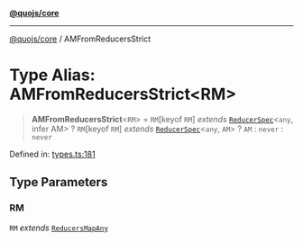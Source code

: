 [**@quojs/core**](../README.md)

***

[@quojs/core](../README.md) / AMFromReducersStrict

# Type Alias: AMFromReducersStrict\<RM\>

> **AMFromReducersStrict**\<`RM`\> = `RM`\[keyof `RM`\] *extends* [`ReducerSpec`](../interfaces/ReducerSpec.md)\<`any`, infer AM\> ? `RM`\[keyof `RM`\] *extends* [`ReducerSpec`](../interfaces/ReducerSpec.md)\<`any`, `AM`\> ? `AM` : `never` : `never`

Defined in: [types.ts:181](https://github.com/quojs/quojs/blob/77e60321cd9a639207281caa83e9258935b2bfc1/packages/core/src/types.ts#L181)

## Type Parameters

### RM

`RM` *extends* [`ReducersMapAny`](ReducersMapAny.md)
